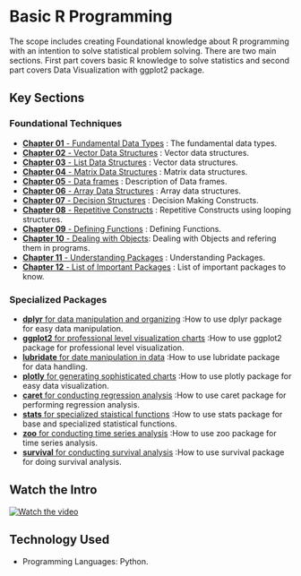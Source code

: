 # Basic R Programming 
The scope includes creating Foundational knowledge about R programming with an intention to solve statistical problem solving. There are two main sections. First part covers basic R knowledge to solve statistics and second part covers Data Visualization with ggplot2 package.

## Key Sections
### Foundational Techniques
- [**Chapter 01** - Fundamental Data Types](https://github.com/fromsantanu/BRP-Main/blob/main/pages/Chapter1.md) : The fundamental data types.
- [**Chapter 02** - Vector Data Structures](https://github.com/fromsantanu/BRP-Main/blob/main/pages/Chapter2.md) : Vector data structures.
- [**Chapter 03** - List Data Structures](https://github.com/fromsantanu/BRP-Main/blob/main/pages/Chapter3.md) : Vector data structures.
- [**Chapter 04** - Matrix Data Structures](https://github.com/fromsantanu/BRP-Main/blob/main/pages/Chapter4.md) : Matrix data structures.
- [**Chapter 05** - Data frames](https://github.com/fromsantanu/BRP-Main/blob/main/pages/Chapter5.md) : Description of Data frames.
- [**Chapter 06** - Array Data Structures](https://github.com/fromsantanu/BRP-Main/blob/main/pages/Chapter6.md) : Array data structures.
- [**Chapter 07** - Decision Structures](https://github.com/fromsantanu/BRP-Main/blob/main/pages/Chapter7.md) : Decision Making Constructs.
- [**Chapter 08** - Repetitive Constructs](https://github.com/fromsantanu/BRP-Main/blob/main/pages/Chapter8.md) : Repetitive Constructs using looping structures.
- [**Chapter 09** - Defining Functions](https://github.com/fromsantanu/BRP-Main/blob/main/pages/Chapter9.md) : Defining Functions.
- [**Chapter 10** - Dealing with Objects](https://github.com/fromsantanu/BRP-Main/blob/main/pages/Chapter10.md): Dealing with Objects and refering them in programs.
- [**Chapter 11** - Understanding Packages](https://github.com/fromsantanu/BRP-Main/blob/main/pages/Chapter11.md) : Understanding Packages.
- [**Chapter 12** - List of Important Packages](https://github.com/fromsantanu/BRP-Main/blob/main/pages/Chapter12.md) : List of important packages to know.

### Specialized Packages
- [**dplyr** for data manipulation and organizing](https://github.com/fromsantanu/#)  :How to use dplyr package for easy data manipulation.
- [**ggplot2** for professional level visualization charts](https://github.com/fromsantanu/#)  :How to use ggplot2 package for professional level visualization.
- [**lubridate** for date manipulation in data](https://github.com/fromsantanu/#)  :How to use lubridate package for data handling.
- [**plotly** for generating sophisticated charts](https://github.com/fromsantanu/#)  :How to use plotly package for easy data visualization.
- [**caret** for conducting regression analysis](https://github.com/fromsantanu/#)  :How to use caret package for performing regression analysis.
- [**stats** for specialized staistical functions](https://github.com/fromsantanu/#)  :How to use stats package for base and specialized statistical functions.
- [**zoo** for conducting time series analysis](https://github.com/fromsantanu/#)  :How to use zoo package for time series analysis.
- [**survival** for conducting survival analysis](https://github.com/fromsantanu/#)  :How to use survival package for doing survival analysis.

## Watch the Intro 
[![Watch the video](https://img.youtube.com/vi/tbd/hqdefault.jpg)](https://www.youtube.com/watch?v=tbd)

## Technology Used
- Programming Languages: Python.
